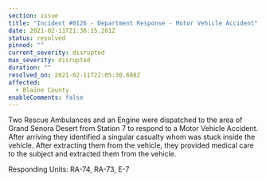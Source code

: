 ```yaml
---
section: issue
title: "Incident #0126 - Department Response - Motor Vehicle Accident"
date: 2021-02-11T21:36:15.281Z
status: resolved
pinned: ""
current_severity: disrupted
max_severity: disrupted
duration: ""
resolved_on: 2021-02-11T22:05:30.688Z
affected:
  - Blaine County
enableComments: false
---
```

Two Rescue Ambulances and an Engine were dispatched to the area of Grand Senora Desert from Station 7 to respond to a Motor Vehicle Accident. After arriving they identified a singular casualty whom was stuck inside the vehicle. After extracting them from the vehicle, they provided medical care to the subject and extracted them from the vehicle.

Responding Units: RA-74, RA-73, E-7